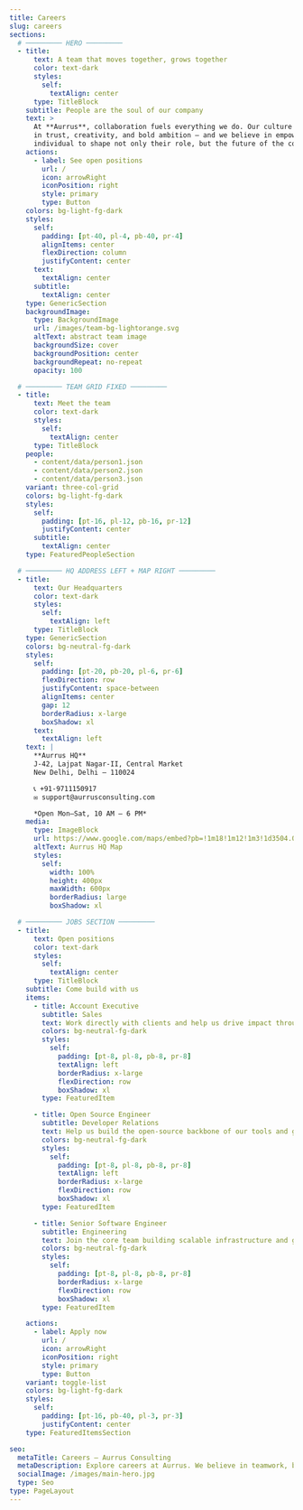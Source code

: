 ```yaml
---
title: Careers
slug: careers
sections:
  # ───────── HERO ─────────
  - title:
      text: A team that moves together, grows together
      color: text-dark
      styles:
        self:
          textAlign: center
      type: TitleBlock
    subtitle: People are the soul of our company
    text: >
      At **Aurrus**, collaboration fuels everything we do. Our culture is rooted
      in trust, creativity, and bold ambition — and we believe in empowering each
      individual to shape not only their role, but the future of the company.
    actions:
      - label: See open positions
        url: /
        icon: arrowRight
        iconPosition: right
        style: primary
        type: Button
    colors: bg-light-fg-dark
    styles:
      self:
        padding: [pt-40, pl-4, pb-40, pr-4]
        alignItems: center
        flexDirection: column
        justifyContent: center
      text:
        textAlign: center
      subtitle:
        textAlign: center
    type: GenericSection
    backgroundImage:
      type: BackgroundImage
      url: /images/team-bg-lightorange.svg
      altText: abstract team image
      backgroundSize: cover
      backgroundPosition: center
      backgroundRepeat: no-repeat
      opacity: 100

  # ───────── TEAM GRID FIXED ─────────
  - title:
      text: Meet the team
      color: text-dark
      styles:
        self:
          textAlign: center
      type: TitleBlock
    people:
      - content/data/person1.json
      - content/data/person2.json
      - content/data/person3.json
    variant: three-col-grid
    colors: bg-light-fg-dark
    styles:
      self:
        padding: [pt-16, pl-12, pb-16, pr-12]
        justifyContent: center
      subtitle:
        textAlign: center
    type: FeaturedPeopleSection

  # ───────── HQ ADDRESS LEFT + MAP RIGHT ─────────
  - title:
      text: Our Headquarters
      color: text-dark
      styles:
        self:
          textAlign: left
      type: TitleBlock
    type: GenericSection
    colors: bg-neutral-fg-dark
    styles:
      self:
        padding: [pt-20, pb-20, pl-6, pr-6]
        flexDirection: row
        justifyContent: space-between
        alignItems: center
        gap: 12
        borderRadius: x-large
        boxShadow: xl
      text:
        textAlign: left
    text: |
      **Aurrus HQ**  
      J‑42, Lajpat Nagar‑II, Central Market  
      New Delhi, Delhi – 110024  

      📞 +91‑9711150917  
      ✉️ support@aurrusconsulting.com  

      *Open Mon–Sat, 10 AM – 6 PM*
    media:
      type: ImageBlock
      url: https://www.google.com/maps/embed?pb=!1m18!1m12!1m3!1d3504.0501091289057!2d77.24076807432647!3d28.568257975699936!2m3!1f0!2f0!3f0!3m2!1i1024!2i768!4f13.1!3m3!1m2!1s0x390ce3b2808ffe1b%3A0xec1f022224013392!2sJ-42%2C%20near%20Home%20Saaz%2C%20Block%20J%2C%20Lajpat%20Nagar%20II%2C%20Lajpat%20Nagar%2C%20New%20Delhi%2C%20Delhi%20110024!5e0!3m2!1sen!2sin!4v1751796978098!5m2!1sen!2sin
      altText: Aurrus HQ Map
      styles:
        self:
          width: 100%
          height: 400px
          maxWidth: 600px
          borderRadius: large
          boxShadow: xl

  # ───────── JOBS SECTION ─────────
  - title:
      text: Open positions
      color: text-dark
      styles:
        self:
          textAlign: center
      type: TitleBlock
    subtitle: Come build with us
    items:
      - title: Account Executive
        subtitle: Sales
        text: Work directly with clients and help us drive impact through smart communication and insights.
        colors: bg-neutral-fg-dark
        styles:
          self:
            padding: [pt-8, pl-8, pb-8, pr-8]
            textAlign: left
            borderRadius: x-large
            flexDirection: row
            boxShadow: xl
        type: FeaturedItem

      - title: Open Source Engineer
        subtitle: Developer Relations
        text: Help us build the open-source backbone of our tools and grow the dev community.
        colors: bg-neutral-fg-dark
        styles:
          self:
            padding: [pt-8, pl-8, pb-8, pr-8]
            textAlign: left
            borderRadius: x-large
            flexDirection: row
            boxShadow: xl
        type: FeaturedItem

      - title: Senior Software Engineer
        subtitle: Engineering
        text: Join the core team building scalable infrastructure and global products.
        colors: bg-neutral-fg-dark
        styles:
          self:
            padding: [pt-8, pl-8, pb-8, pr-8]
            borderRadius: x-large
            flexDirection: row
            boxShadow: xl
        type: FeaturedItem

    actions:
      - label: Apply now
        url: /
        icon: arrowRight
        iconPosition: right
        style: primary
        type: Button
    variant: toggle-list
    colors: bg-light-fg-dark
    styles:
      self:
        padding: [pt-16, pb-40, pl-3, pr-3]
        justifyContent: center
    type: FeaturedItemsSection

seo:
  metaTitle: Careers – Aurrus Consulting
  metaDescription: Explore careers at Aurrus. We believe in teamwork, bold ideas, and growing together.
  socialImage: /images/main-hero.jpg
  type: Seo
type: PageLayout
---
```

